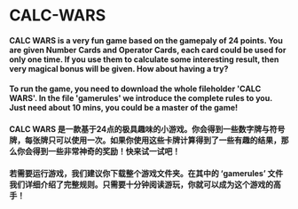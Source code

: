 # CALC-WARS
#### CALC WARS is a very fun game based on the gamepaly of 24 points. You are given Number Cards and Operator Cards, each card could be used for only one time. If you use them to calculate some interesting result, then very magical bonus will be given. How about having a try?

#### To run the game, you need to download the whole fileholder 'CALC WARS'. In the file 'gamerules' we introduce the complete rules to you. Just need about 10 mins, you could be a master of the game!

#### CALC WARS 是一款基于24点的极具趣味的小游戏。你会得到一些数字牌与符号牌，每张牌只可以使用一次。如果你使用这些卡牌计算得到了一些有趣的结果，那么你会得到一些非常神奇的奖励！快来试一试吧！

#### 若需要运行游戏，我们建议你下载整个游戏文件夹。在其中的 ‘gamerules’ 文件我们详细介绍了完整规则。只需要十分钟阅读游玩，你就可以成为这个游戏的高手！
